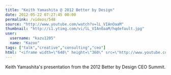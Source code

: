 ```yaml
---
title: "Keith Yamashita @ 2012 Better by Design"
date: 2012-05-22 07:27:45 00:00
permalink: /videos/548
source: "http://www.youtube.com/watch?v=lL_VIAnOaaM"
thumbnail: "http://i1.ytimg.com/vi/lL_VIAnOaaM/hqdefault.jpg"
user:
  username: "kazu1205"
  name: "Kazoo"
tags: ["talk","creative","consulting","ceo"]
html: "<iframe width=\"640\" height=\"360\" src=\"http://www.youtube.com/embed/lL_VIAnOaaM?wmode=transparent&fs=1&feature=oembed\" frameborder=\"0\" allowfullscreen></iframe>"
---
```


Keith Yamashita's presentation from the 2012 Better by Design CEO Summit.